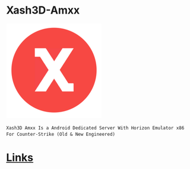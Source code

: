 # Xash3D-Amxx



![inq3erdiagram](https://github.com/FWGS/xash3d-fwgs/raw/master/game_launch/icon-xash-material.png)

`Xash3D Amxx Is a Android Dedicated Server With Horizon Emulator x86 For Counter-Strike (Old & New Engineered)`

# [Links](https://github.com/vx-moha/xash3d-amxx/releases)

